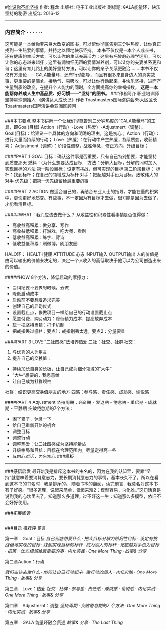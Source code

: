 #[谁说你不能坚持](https://book.douban.com/subject/26921103/)
作者:  程龙
出版社: 电子工业出版社
副标题: GALA能量环，快乐坚持的秘密
出版年: 2016-12
***
### 内容简介  · · · · · ·
这可能是一本给你带来巨大改变的图书，可以帮你彻底告别三分钟热度，让你真正找到一生热爱的事情，并持之以恒地快乐坚持。
本书不仅仅是一本个人成长书，还有健康的生活方式，可以让你的生活充满活力；这里有巧妙的心理学运用，可以让你的心态越来越好；这里有润物细无声的爱情滋养剂，可以让你的夫妻关系更和谐；这里有育儿路上的美好坚持方法，可以让你的亲子关系更融洽…….
本书不仅仅有方法论——GALA能量环，还有行动指导，而且有很多来自身边人的真实故事，更重要的是简单、接地气、易吸收，可以让你行动起来，并快乐坚持，进而产生量到质的改变，在提升个人能力的同时，全方面提高你的幸福指数。
**这是一本能帮你养成人生中高品质、好习惯——"坚持”的图书。**
###作者简介 
职业培训师
坚持星球创始人
《演讲达人成长记》作者
Toastmasters国际演讲会85大区区长
Toastmasters国际演讲会亚洲区顾问
***
###本书要点
整本书讲解一个让我们彻底告别三分钟热度的“GALA能量环”的工具，即Goal(目标)-Action（行动）-Love（热爱）-Adjustment（调整）。
Goal(目标)：给建议一个具体的方向和明确的理由，这是初心；
Action（行动）：进行大量而持续的行动；
Love（热爱）：在行动中产生热爱，持续质变，收获精喜；
Adjustment（调整）：阶段性调整，战胜倦怠，修正方向，升级目标；

####PART 1 GOAL
目标：确认这件事是否重要，只有自己特别想要，才能坚持到质变那天
燃料：（为什么想要达成目标）
方法：分解大目标，分解的同时加入实现目标的方法
第一阶段目标：设定有挑战，但可实现的目标
第二阶段目标：
标杆：找到标杆；在自己的领域成为标杆
对手：把超越对手设为目标，致敬伟大的对手
优先级：把第一优先级留给最重要的事

####PART 2  ACTION
做适合自己的，再结合专业人士的指导，才能在量的积累中，更快更好地质变。有些事，不一定因为有目标才去做，很可能是因为去做了，才能看清目标。

#####WHAT：我们应该去做什么？
从收益性和积累性看事情是否值得做：
- 高收益高积累：做分享、写作
- 高收益低积累：打游戏，吃大餐，看剧
- 低收益高积累：练字、背诗
- 低收益低积累：刷微博，刷朋友圈

HALO环：
HEALTH健康 ATTITUDE 心态 INPUT输入  OUTPUT输出 
人的价值是由可以输出的价值来决定的，决定一个人收入的高低取决于他可以为公司创造出来的价值。

#####HOW
8个方法，降低启动的摩擦力：
- 当纠结要不要做的时候，去做
- 降低启动成本
- 启动前不要想着追求完美
- 创建自己的启动仪式
- 设置截止点，像做项目一样给自己的行动设置截止点
- 愿意付费，购买动力：降低精力成本，提高放弃成本
- 玩一把坚持当铺：打卡机制
- 把戒指丢过栅栏：要点1：戒指别丢太远。要点2：分量要重

####PART 3 LOVE
”二社四感“法培养热爱
二社：社交、社群
社交：
1. 与优秀的人为朋友
2. 提升自己的交换值：
- 持续加长自身的长板，让自己成为细分领域的”大牛“
- ”大牛“想要的，我愿意给
- 让自己成为社群领袖

社群：结识更高交换值朋友的地方
四感：参与感、责任感、成就感、愉悦感

####PART 4 Adjustment
坚持周期：兴奋期 - 衰退期 - 倦怠期 - 重启期 - 成就期 - 平静期
突破倦怠期的7个方法：
- 困了累了，休息一下
- 给自己重新开始的机会
- 调整目标
- 调整行动
- 调整热爱：让二社四感成为坚持能量站
- 升级格局和目标：目标在合理范围内，尽量定得高一些
- 与内心对话，勿忘初心
###模板

***
###感悟启发
最开始我是排斥这本书的书名的，因为在我的认知里，要靠“坚持”就意味着要消耗意志力，要长期消耗意志力的事情，基本长久不了。所以在看到这本书的书名时，我是排斥的。
随着书本的翻阅，读完前言，我莫名对这本书有了好感。“很多道理，说起来简单，做起来难2；模型容易，内化难。”这句话真是说到我的心坎里去了，知道那么多道理，过不好这一生；知道那么多模型，依旧不会好好使用。


###拓展阅读

***
###目录
推荐序
前言

第一章　Goal：目标
*自己到底想要什么 · 把大目标分解为阶段性目标 · 设定有挑战但可实现的目标 · 找到实现目标的标杆 · 成为别人的标杆 · 把超越对手设为目标 · 把第一优先级留给最重要的事 · 内化实践 · One More Thing · 故事& 分享*

第二章Action：行动

*我们应该去做什么 · 如何让自己行动起来 · 做行动的超人 · 内化实践 · One More Thing · 故事& 分享*

第三章　Love：热爱
*社交 · 社群 · 参与感 · 责任感 · 成就感 · 愉悦感 · 内化实践 · One More Thing · 故事& 分享*

第四章　Adjustment：调整
*坚持周期 · 突破倦怠期的7 个方法 · One More Thing · 内化实践 · 故事& 分享*

第五章　GALA 能量环融会贯通
*故事& 分享 · The Last Thing*
